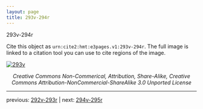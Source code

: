 ```yaml
---
layout: page
title: 293v-294r
---
```


293v-294r

Cite this object as `urn:cite2:hmt:e3pages.v1:293v-294r`.  The full image is linked to a citation tool you can use to cite regions of the image.

[![293v](http://www.homermultitext.org/iipsrv?IIIF=/project/homer/pyramidal/deepzoom/hmt/e3bifolio/v1/null.tif/full/800,/0/default.jpg)](http://www.homermultitext.org/ict2/?urn=urn:cite2:hmt:e3bifolio.v1:null) 

<p style="text-align: center; font-style: italic;">Creative Commons Non-Commerical, Attribution, Share-Alike, Creative Commons Attribution-NonCommercial-ShareAlike 3.0 Unported License</p>

---

previous: [292v-293r](../292v-293r/) | next: [294v-295r](../294v-295r/)